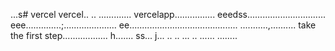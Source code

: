 ...s# vercel
vercel..
..
.............
vercelapp................
eeedss...............................
eee..............;.....................
 ee...........................................
...........,..........
 take the first step..................
h.......
ss...
j...
..
..
...
..
......
........
